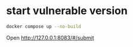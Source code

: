 # start vulnerable version
```bash
docker compose up --no-build
```
Open http://127.0.0.1:8083/#/submit